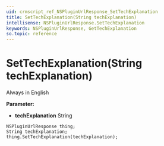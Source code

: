 ```yaml
---
uid: crmscript_ref_NSPluginUrlResponse_SetTechExplanation
title: SetTechExplanation(String techExplanation)
intellisense: NSPluginUrlResponse.SetTechExplanation
keywords: NSPluginUrlResponse, GetTechExplanation
so.topic: reference
---
```


# SetTechExplanation(String techExplanation)

Always in English

**Parameter:** 
 - **techExplanation** String

```crmscript
NSPluginUrlResponse thing;
String techExplanation;
thing.SetTechExplanation(techExplanation);
```

